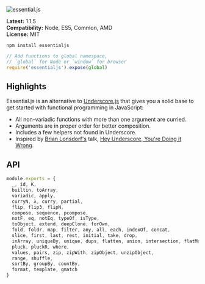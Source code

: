 ![essential.js](http://i.imgur.com/CalNHKK.png)

**Latest:** 1.1.5  
**Compatibility:** Node, ES5, Common, AMD  
**License:** MIT  

```
npm install essentialjs
```

```javascript
// Add functions to global namespace,
// `global` for Node or `window` for browser
require('essentialjs').expose(global)
```

## Highlights

Essential.js is an alternative to [Underscore.js](http://underscorejs.org/) that gives you a solid base to get started with functional programming in JavaScript:

- All non-variadic functions with more than one argument are curried.
- Arguments are in proper order for better composition.
- Includes a few helpers not found in Underscore.
- Inspired by [Brian Lonsdorf's](https://github.com/DrBoolean) talk, [Hey Underscore, You're Doing it Wrong](https://www.youtube.com/watch?v=m3svKOdZijA).

## API

```javascript
module.exports = {
  _, id, K,
  builtin, toArray,
  variadic, apply,
  curryN, λ, curry, partial,
  flip, flip3, flipN,
  compose, sequence, pcompose,
  notF, eq, notEq, typeOf, isType,
  toObject, extend, deepClone, forOwn,
  fold, foldr, map, filter, any, all, each, indexOf, concat,
  slice, first, last, rest, initial, take, drop,
  inArray, uniqueBy, unique, dups, flatten, union, intersection, flatMap,
  pluck, pluckR, where,
  values, pairs, zip, zipWith, zipObject, unzipObject,
  range, shuffle,
  sortBy, groupBy, countBy,
  format, template, gmatch
}
```
